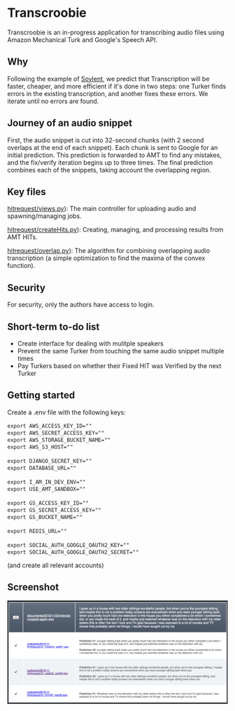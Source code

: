 # Transcroobie
Transcroobie is an in-progress application for transcribing audio files using Amazon Mechanical Turk and Google's Speech API.

## Why
Following the example of [Soylent](http://projects.csail.mit.edu/soylent/), we predict that Transcription will be faster, cheaper, and more efficient if it's done in two steps: one Turker finds errors in the existing transcription, and another fixes these errors. We iterate until no errors are found.

## Journey of an audio snippet
First, the audio snippet is cut into 32-second chunks (with 2 second overlaps at the end of each snippet).
Each chunk is sent to Google for an initial prediction.
This prediction is forwarded to AMT to find any mistakes, and the fix/verify iteration begins up to three times.
The final prediction combines each of the snippets, taking account the overlapping region.

## Key files
[hitrequest/views.py](hitrequest/views.py)): The main controller for uploading audio and spawning/managing jobs.

[hitrequest/createHits.py](hitrequest/creatHits.py)): Creating, managing, and processing results from AMT HITs.

[hitrequest/overlap.py](hitrequest/overlap.py)): The algorithm for combining overlapping audio transcription (a simple optimization to find the maxima of the convex function).

## Security
For security, only the authors have access to login.

## Short-term to-do list
- Create interface for dealing with mulitple speakers
- Prevent the same Turker from touching the same audio snippet multiple times
- Pay Turkers based on whether their Fixed HIT was Verified by the next Turker

## Getting started
Create a .env file with the following keys:
```
export AWS_ACCESS_KEY_ID=""
export AWS_SECRET_ACCESS_KEY=""
export AWS_STORAGE_BUCKET_NAME=""
export AWS_S3_HOST=""

export DJANGO_SECRET_KEY=""
export DATABASE_URL=""

export I_AM_IN_DEV_ENV=""
export USE_AMT_SANDBOX=""

export GS_ACCESS_KEY_ID=""
export GS_SECRET_ACCESS_KEY=""
export GS_BUCKET_NAME=""

export REDIS_URL=""

export SOCIAL_AUTH_GOOGLE_OAUTH2_KEY=""
export SOCIAL_AUTH_GOOGLE_OAUTH2_SECRET=""
```
(and create all relevant accounts)

## Screenshot
![A view of one audio file](docs/transcription.png)
